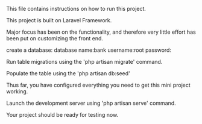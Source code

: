 This file contains instructions on how to run this project.

This project is built on Laravel Framework.

Major focus has been on the functionality, and therefore very little effort has been put on customizing the front end.

create a database:
    database name:bank
    username:root
    password:

Run table migrations using the 'php artisan migrate' command.

Populate the table using the 'php artisan db:seed'

Thus far, you have configured everything you need to get this mini project working.

Launch the development server using 'php artisan serve' command.

Your project should be ready for testing now.
